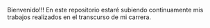 Bienvenido!!!
En este repositorio estaré subiendo continuamente mis trabajos realizados en el transcurso de mi carrera.

